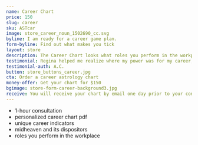 ```yaml
---
name: Career Chart
price: 150
slug: career
sku: ASTcar
image: store_career_noun_1502690_cc.svg
byline: I am ready for a career game plan.
form-byline: Find out what makes you tick
layout: store
description: The Career Chart looks what roles you perform in the workplace, how to capitalize on your talents and how you gain status, success and prominence.
testimonial: Regina helped me realize where my power was for my career, how to best handle issues that arise in that domain, and what to simply not worry about anymore.
testimonial-auth: A.C.
button: store_buttons_career.jpg
cta: Order a career astrology chart
money-offer: Get your chart for $150
bgimage: store-form-career-background3.jpg
receive: You will receive your chart by email one day prior to your consultation.
---
```

<!-- STORE -->
- 1-hour consultation
- personalized career chart pdf
- unique career indicators
- midheaven and its dispositors
- roles you perform in the workplace
